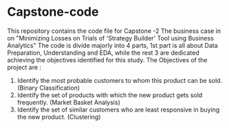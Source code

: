 # Capstone-code
This repository contains the code file for Capstone -2 
The business case in on "Minimizing Losses on Trials of 'Strategy Builder' Tool using Business Analytics"
The code is divide majorly into 4 parts, 1st part is all about Data Preparation, Understanding and EDA, while the rest 3 are dedicated achieving the objectives identified for this study.
The Objectives of the project are :
1. Identify the most probable customers to whom this product can be sold. (Binary Classification)
2. Identify the set of products with which the new product gets sold frequently. (Market Basket Analysis)
3. Identify the set of similar customers who are least responsive in buying the new product. (Clustering)

